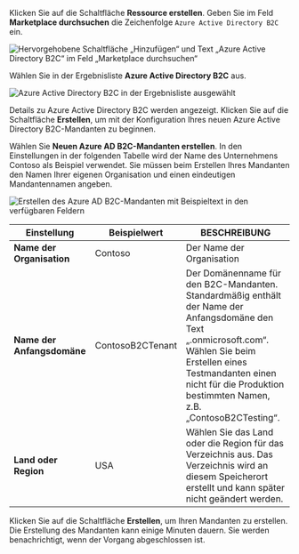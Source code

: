 Klicken Sie auf die Schaltfläche **Ressource erstellen**. Geben Sie im Feld **Marketplace durchsuchen** die Zeichenfolge `Azure Active Directory B2C` ein.

![Hervorgehobene Schaltfläche „Hinzufügen“ und Text „Azure Active Directory B2C“ im Feld „Marketplace durchsuchen“](./media/active-directory-b2c-create-tenant/find-azure-ad-b2c.png)

Wählen Sie in der Ergebnisliste **Azure Active Directory B2C** aus.

![Azure Active Directory B2C in der Ergebnisliste ausgewählt](./media/active-directory-b2c-create-tenant/find-azure-ad-b2c-result.png)

Details zu Azure Active Directory B2C werden angezeigt. Klicken Sie auf die Schaltfläche **Erstellen**, um mit der Konfiguration Ihres neuen Azure Active Directory B2C-Mandanten zu beginnen.

Wählen Sie **Neuen Azure AD B2C-Mandanten erstellen**. In den Einstellungen in der folgenden Tabelle wird der Name des Unternehmens Contoso als Beispiel verwendet. Sie müssen beim Erstellen Ihres Mandanten den Namen Ihrer eigenen Organisation und einen eindeutigen Mandantennamen angeben.  

![Erstellen des Azure AD B2C-Mandanten mit Beispieltext in den verfügbaren Feldern](./media/active-directory-b2c-create-tenant/create-new-b2c-tenant.png)

| Einstellung      | Beispielwert  | BESCHREIBUNG                                        |
| ------------ | ------- | -------------------------------------------------- |
| **Name der Organisation** | Contoso | Der Name der Organisation | 
| **Name der Anfangsdomäne** |  ContosoB2CTenant | Der Domänenname für den B2C-Mandanten. Standardmäßig enthält der Name der Anfangsdomäne den Text „.onmicrosoft.com“. Wählen Sie beim Erstellen eines Testmandanten einen nicht für die Produktion bestimmten Namen, z.B. „ContosoB2CTesting“. |
| **Land oder Region** | USA | Wählen Sie das Land oder die Region für das Verzeichnis aus. Das Verzeichnis wird an diesem Speicherort erstellt und kann später nicht geändert werden.  |

Klicken Sie auf die Schaltfläche **Erstellen**, um Ihren Mandanten zu erstellen. Die Erstellung des Mandanten kann einige Minuten dauern. Sie werden benachrichtigt, wenn der Vorgang abgeschlossen ist.